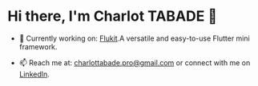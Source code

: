 # Hi there, I'm **Charlot TABADE** 👋

- :telescope: Currently working on: [Flukit](https://github.com/charles9904/flukit).A versatile and easy-to-use Flutter mini framework.

- :mailbox: Reach me at: charlottabade.pro@gmail.com or connect with me on [LinkedIn](https://www.linkedin.com/in/charlot-tabade/).
